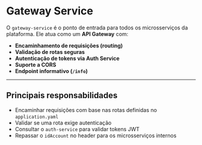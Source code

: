 # Gateway Service

O `gateway-service` é o ponto de entrada para todos os microsserviços da plataforma. Ele atua como um **API Gateway** com:

- **Encaminhamento de requisições (routing)**
- **Validação de rotas seguras**
- **Autenticação de tokens via Auth Service**
- **Suporte a CORS**
- **Endpoint informativo (`/info`)**

---

## Principais responsabilidades

- Encaminhar requisições com base nas rotas definidas no `application.yaml`
- Validar se uma rota exige autenticação
- Consultar o `auth-service` para validar tokens JWT
- Repassar o `idAccount` no header para os microsserviços internos
